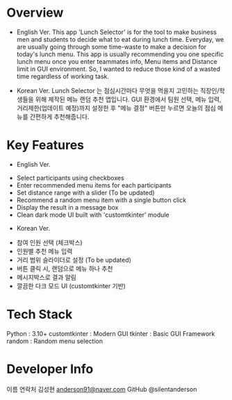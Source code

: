 # Overview

* English Ver.
This app 'Lunch Selector' is for the tool to make business men and students to decide what to eat during lunch time.
Everyday, we are usually going through some time-waste to make a decision for today's lunch menu.
This app is usually recommending you one specific lunch menu once you enter teammates info, Menu items and Distance limit in GUI environment.
So, I wanted to reduce those kind of a wasted time regardless of working task.

* Korean Ver.
Lunch Selector 는 점심시간마다 무엇을 먹을지 고민하는 직장인/학생들을 위해 제작된 메뉴 랜덤 추천 앱입니다.
GUI 환경에서 팀원 선택, 메뉴 입력, 거리제한(업데이트 예정)까지 설정한 후 "메뉴 결정" 버튼만 누르면 오늘의 점심 메뉴를 간편하게 추천해줍니다.

# Key Features

* English Ver.
- Select participants using checkboxes
- Enter recommended menu items for each participants
- Set distance range with a slider (To be updated)
- Recommend a random menu item with a single button click 
- Display the result in a message box
- Clean dark mode UI built with 'customtkinter' module

* Korean Ver.
- 참여 인원 선택 (체크박스)
- 인원별 추천 메뉴 입력
- 거리 범위 슬라이더로 설정 (To be updated)
- 버튼 클릭 시, 랜덤으로 메뉴 하나 추천
- 메시지박스로 결과 알림
- 깔끔한 다크 모드 UI (customtkinter 기반)

# Tech Stack

Python              :       3.10+
customtkinter       :       Modern GUI
tkinter             :       Basic GUI Framework
random              :       Random menu selection 

# Developer Info

이름                        연락처
김성현                      anderson91@naver.com
GitHub                     @silentanderson
